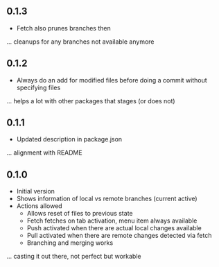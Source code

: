 ## 0.1.3

- Fetch also prunes branches then

... cleanups for any branches not available anymore

## 0.1.2

- Always do an add for modified files before doing a commit without specifying files

... helps a lot with other packages that stages (or does not)

## 0.1.1

- Updated description in package.json

... alignment with README

## 0.1.0

- Initial version
- Shows information of local vs remote branches (current active)
- Actions allowed
  - Allows reset of files to previous state
  - Fetch fetches on tab activation, menu item always available
  - Push activated when there are actual local changes available
  - Pull activated when there are remote changes detected via fetch
  - Branching and merging works

... casting it out there, not perfect but workable
